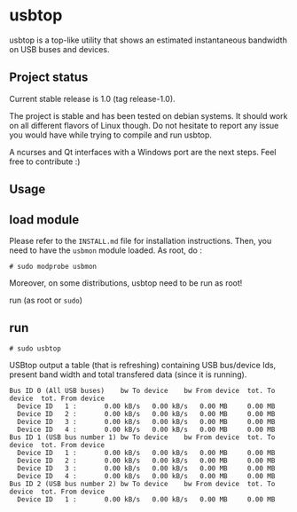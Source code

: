usbtop
======

usbtop is a top-like utility that shows an estimated instantaneous bandwidth on
USB buses and devices.


Project status
--------------

Current stable release is 1.0 (tag release-1.0).

The project is stable and has been tested on debian systems. It should work on all different flavors of Linux though.
Do not hesitate to report any issue you would have while trying to compile and run usbtop.

A ncurses and Qt interfaces with a Windows port are the next steps. Feel free to contribute :)


Usage
-----


## load module

Please refer to the ```INSTALL.md``` file for installation instructions.
Then, you need to have the ```usbmon``` module loaded. As root, do :

```
# sudo modprobe usbmon
```

Moreover, on some distributions, usbtop need to be run as root!

run (as root or `sudo`)

## run

```
# sudo usbtop
```

USBtop output a table (that is refreshing)
containing USB
bus/device Ids, present band width and total transfered data (since it is running).

```
Bus ID 0 (All USB buses)	bw To device	bw From device	tot. To device	tot. From device
  Device ID   1 :		0.00 kB/s	0.00 kB/s	0.00 MB		0.00 MB
  Device ID   2 :		0.00 kB/s	0.00 kB/s	0.00 MB		0.00 MB
  Device ID   3 :		0.00 kB/s	0.00 kB/s	0.00 MB		0.00 MB
  Device ID   4 :		0.00 kB/s	0.00 kB/s	0.00 MB		0.00 MB
Bus ID 1 (USB bus number 1)	bw To device	bw From device	tot. To device	tot. From device
  Device ID   1 :		0.00 kB/s	0.00 kB/s	0.00 MB		0.00 MB
  Device ID   2 :		0.00 kB/s	0.00 kB/s	0.00 MB		0.00 MB
  Device ID   3 :		0.00 kB/s	0.00 kB/s	0.00 MB		0.00 MB
  Device ID   4 :		0.00 kB/s	0.00 kB/s	0.00 MB		0.00 MB
Bus ID 2 (USB bus number 2)	bw To device	bw From device	tot. To device	tot. From device
  Device ID   1 :		0.00 kB/s	0.00 kB/s	0.00 MB		0.00 MB

```
